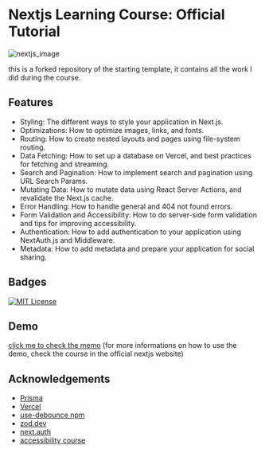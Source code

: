 # Nextjs Learning Course: Official Tutorial

![nextjs_image](https://nextjs.org/static/blog/next-14/twitter-card.png)

this is a forked repository of the starting template, it contains all the work I did during the course.

## Features

- Styling: The different ways to style your application in Next.js.
- Optimizations: How to optimize images, links, and fonts.
- Routing: How to create nested layouts and pages using file-system routing.
- Data Fetching: How to set up a database on Vercel, and best practices for fetching and streaming.
- Search and Pagination: How to implement search and pagination using URL Search Params.
- Mutating Data: How to mutate data using React Server Actions, and revalidate the Next.js cache.
- Error Handling: How to handle general and 404 not found errors.
- Form Validation and Accessibility: How to do server-side form validation and tips for improving accessibility.
- Authentication: How to add authentication to your application using NextAuth.js and Middleware.
- Metadata: How to add metadata and prepare your application for social sharing.

## Badges

[![MIT License](https://img.shields.io/badge/License-MIT-green.svg)](https://choosealicense.com/licenses/mit/)

## Demo

[click me to check the memo](https://nextjs-dashboard-lime-mu-22.vercel.app/)
(for more informations on how to use the demo, check the course in the official nextjs website)

## Acknowledgements

- [Prisma](https://www.prisma.io/)
- [Vercel](https://vercel.com/)
- [use-debounce npm](https://www.npmjs.com/package/use-debounce)
- [zod.dev](https://zod.dev/)
- [next.auth](https://authjs.dev/reference/nextjs)
- [accessibility course](https://web.dev/learn/accessibility/)
